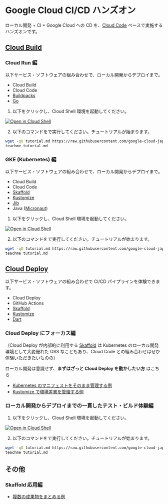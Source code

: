 # Google Cloud CI/CD ハンズオン

ローカル開発 + CI + Google Cloud への CD を、[Cloud Code](https://cloud.google.com/code?hl=ja) ベースで実施するハンズオンです。

## [Cloud Build](https://cloud.google.com/build?hl=ja)

### Cloud Run 編

以下サービス・ソフトウェアの組み合わせで、ローカル開発からデプロイまで。

- Cloud Build
- Cloud Code
- [Buildpacks](https://github.com/GoogleCloudPlatform/buildpacks)
- [Go](https://golang.org/)

1. 以下をクリックし、Cloud Shell 環境を起動してください。

[![Open in Cloud Shell](https://gstatic.com/cloudssh/images/open-btn.svg)](https://console.cloud.google.com/home/dashboard?cloudshell=true)

2. 以下のコマンドをで実行してください。チュートリアルが始まります。

```bash
wget -qO tutorial.md https://raw.githubusercontent.com/google-cloud-japan/appdev-cicd-handson/main/cloud-build/cloud-run.md
teachme tutorial.md
```

### GKE (Kubernetes) 編

以下サービス・ソフトウェアの組み合わせで、ローカル開発からデプロイまで。

- Cloud Build
- Cloud Code
- [Skaffold](https://skaffold.dev/)
- [Kustomize](https://kustomize.io/)
- [Jib](https://github.com/GoogleContainerTools/jib)
- Java ([Micronaut](https://micronaut.io/)) 

1. 以下をクリックし、Cloud Shell 環境を起動してください。

[![Open in Cloud Shell](https://gstatic.com/cloudssh/images/open-btn.svg)](https://console.cloud.google.com/home/dashboard?cloudshell=true)

2. 以下のコマンドをで実行してください。チュートリアルが始まります。

```bash
wget -qO tutorial.md https://raw.githubusercontent.com/google-cloud-japan/appdev-cicd-handson/main/cloud-build/kubernetes.md
teachme tutorial.md
```

## [Cloud Deploy](https://cloud.google.com/deploy?hl=ja)

以下サービス・ソフトウェアの組み合わせで CI/CD パイプラインを体験できます。

- Cloud Deploy
- GitHub Actions
- [Skaffold](https://skaffold.dev/)
- [Kustomize](https://kustomize.io/)
- [Dart](https://dart.dev/)

### Cloud Deploy にフォーカス編

（Cloud Deploy が内部的に利用する [Skaffold](https://skaffold.dev/) は Kubernetes のローカル開発環境として大変優れた OSS なこともあり、Cloud Code との組み合わせはぜひ体験いただきたいものの）

ローカル開発は意識せず、**まずはざっと Cloud Deploy を動かしたい方** はこちら

- [Kubernetes のマニフェストをそのまま管理する例](https://github.com/google-cloud-japan/appdev-cicd-handson/tree/main/cloud-deploy/sample-resources/minimum)
- [Kustomize で環境差異を管理する例](https://github.com/google-cloud-japan/appdev-cicd-handson/tree/main/cloud-deploy/sample-resources/kustomize)

### ローカル開発からデプロイまでの一貫したテスト・ビルド体験編

1. 以下をクリックし、Cloud Shell 環境を起動してください。

[![Open in Cloud Shell](https://gstatic.com/cloudssh/images/open-btn.svg)](https://console.cloud.google.com/home/dashboard?cloudshell=true)

2. 以下のコマンドをで実行してください。チュートリアルが始まります。

```bash
wget -qO tutorial.md https://raw.githubusercontent.com/google-cloud-japan/appdev-cicd-handson/main/cloud-deploy/basic.md
teachme tutorial.md
```

## その他

### Skaffold 応用編

- [複数の成果物をまとめる例](https://github.com/google-cloud-japan/appdev-cicd-handson/tree/main/others/sample-resources/multi-apps)
